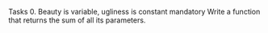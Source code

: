 Tasks
0. Beauty is variable, ugliness is constant
mandatory
Write a function that returns the sum of all its parameters.
